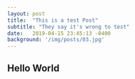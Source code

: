 ```yaml
---
layout: post
title:  "This is a test Post"
subtitle: "They say it's wrong to test"
date:   2019-04-15 23:45:13 -0400
background: '/img/posts/03.jpg'
---
```



## Hello World
